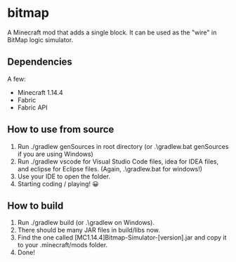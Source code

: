 # bitmap
A Minecraft mod that adds a single block. It can be used as the "wire" in BitMap logic simulator.
## Dependencies
A few:
* Minecraft 1.14.4
* Fabric
* Fabric API
## How to use from source
1. Run ./gradlew genSources in root directory (or .\gradlew.bat genSources if you are using Windows)
2. Run ./gradlew vscode for Visual Studio Code files, idea for IDEA files, and eclipse for Eclipse files. (Again, .\gradlew.bat for windows!)
3. Use your IDE to open the folder.
4. Starting coding / playing! :grinning:
## How to build
1. Run ./gradlew build (or .\gradlew on Windows). 
2. There should be many JAR files in build/libs now. 
3. Find the one called [MC1.14.4]Bitmap-Simulator-[version].jar and copy it to your .minecraft/mods folder.
4. Done!
